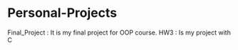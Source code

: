 # Personal-Projects

Final_Project :
It is my final project for OOP course.
HW3 : 
Is my project with C 
